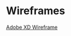 # Wireframes

[Adobe XD Wireframe](https://xd.adobe.com/view/3c19fa89-44ea-43e7-9614-3eb25cc8b5b2-694a/?fullscreen)
